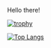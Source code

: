 Hello there!

[![trophy](https://github-profile-trophy.vercel.app/?username=zbyju)](https://github.com/ryo-ma/github-profile-trophy)

[![Top Langs](https://github-readme-stats.vercel.app/api/top-langs/?username=zbyju&hide=Jupyter%20Notebook)](https://github.com/anuraghazra/github-readme-stats)

